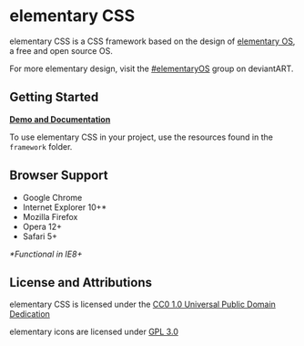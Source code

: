 # elementary CSS

elementary CSS is a CSS framework based on the design of [elementary OS](http://elementaryos.org/), a free and open source OS.

For more elementary design, visit the [#elementaryOS](http://elementaryos.deviantart.com/) group on deviantART.

## Getting Started

**[Demo and Documentation](http://nateify.github.com/elementary-CSS/)**

To use elementary CSS in your project, use the resources found in the `framework` folder.

## Browser Support

* Google Chrome
* Internet Explorer 10+*
* Mozilla Firefox
* Opera 12+
* Safari 5+

*\*Functional in IE8+*

## License and Attributions

elementary CSS is licensed under the [CC0 1.0 Universal Public Domain Dedication](http://creativecommons.org/publicdomain/zero/1.0/)

elementary icons are licensed under [GPL 3.0](http://www.gnu.org/licenses/gpl-3.0.txt)
